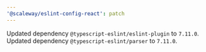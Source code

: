 ```yaml
---
'@scaleway/eslint-config-react': patch
---
```


Updated dependency `@typescript-eslint/eslint-plugin` to `7.11.0`.
Updated dependency `@typescript-eslint/parser` to `7.11.0`.
